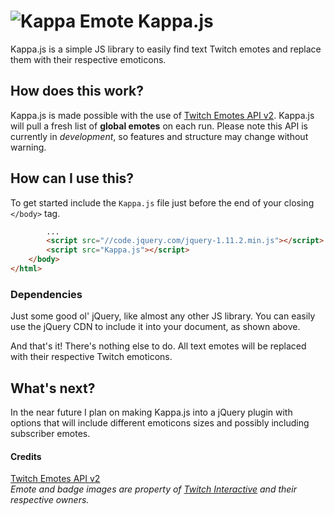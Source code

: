 [Kappa]: http://static-cdn.jtvnw.net/emoticons/v1/25/1.0

# ![Kappa Emote][Kappa] Kappa.js
Kappa.js is a simple JS library to easily find text Twitch emotes and replace them with their respective emoticons.  

## How does this work?
Kappa.js is made possible with the use of [Twitch Emotes API v2](http://twitchemotes.com/apidocs). Kappa.js will pull a fresh list of **global emotes** on each run. Please note this API is currently in *development*, so features and structure may change without warning.

## How can I use this?
To get started include the `Kappa.js` file just before the end of your closing `</body>` tag.

```html
        ...
        <script src="//code.jquery.com/jquery-1.11.2.min.js"></script>
        <script src="Kappa.js"></script>
    </body>
</html>
```

### Dependencies
Just some good ol' jQuery, like almost any other JS library. You can easily use the jQuery CDN to include it into your document, as shown above.

And that's it! There's nothing else to do. All text emotes will be replaced with their respective Twitch emoticons.

## What's next?
In the near future I plan on making Kappa.js into a jQuery plugin with options that will include different emoticons sizes and possibly including subscriber emotes.

#### Credits
[Twitch Emotes API v2](http://twitchemotes.com/apidocs)  
*Emote and badge images are property of [Twitch Interactive](http://www.twitch.tv/) and their respective owners.*